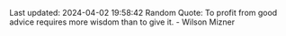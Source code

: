 Last updated: 2024-04-02 19:58:42
Random Quote: To profit from good advice requires more wisdom than to give it. - Wilson Mizner